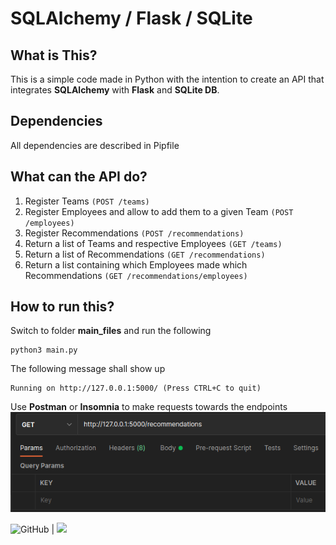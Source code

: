 # SQLAlchemy / Flask / SQLite

## What is This?

This is a simple code made in Python with the intention to create an API that integrates 
**SQLAlchemy** with **Flask** and **SQLite DB**. 

## Dependencies

All dependencies are described in Pipfile 

## What can the API do?

1. Register Teams `(POST /teams)`
2. Register Employees and allow to add them to a given Team `(POST /employees)`
3. Register Recommendations `(POST /recommendations)`
4. Return a list of Teams and respective Employees `(GET /teams)`
5. Return a list of Recommendations `(GET /recommendations)`
6. Return a list containing which Employees made which Recommendations `(GET /recommendations/employees)`


## How to run this? 

Switch to folder **main_files** and run the following
```
python3 main.py
```
The following message shall show up
```
Running on http://127.0.0.1:5000/ (Press CTRL+C to quit)
```

Use **Postman** or **Insomnia** to make requests towards the endpoints
![img.png](main_files/img.png)

![GitHub](https://img.shields.io/github/license/sambiase/sqlalchemy_flask_api?logo=GitHub) |  <a href="https://www.linkedin.com/in/sambiase" target="_blank"><img src="https://img.shields.io/badge/-LinkedIn-%230077B5?style=flat&logo=linkedin&logoColor=white" target="_blank"></a> 
